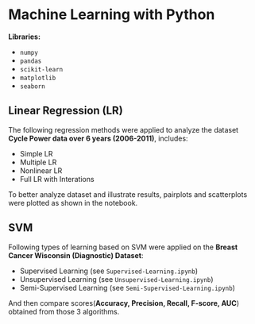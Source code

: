 # Machine Learning with Python
**Libraries:** 
- `numpy`
- `pandas`
- `scikit-learn`
- `matplotlib`
- `seaborn`

## Linear Regression (LR)
The following regression methods were applied to analyze the dataset **Cycle Power data over 6 years (2006-2011)**, includes:
* Simple LR
* Multiple LR
* Nonlinear LR 
* Full LR with Interations 

To better analyze dataset and illustrate results, pairplots and scatterplots were plotted as shown in the notebook.


## SVM
Following types of learning based on  SVM were applied on the **Breast Cancer Wisconsin (Diagnostic) Dataset**:
* Supervised Learning       (see `Supervised-Learning.ipynb`)
* Unsupervised Learning     (see `Unsupervised-Learning.ipynb`)
* Semi-Supervised Learning  (see `Semi-Supervised-Learning.ipynb`)  

And then compare scores(**Accuracy, Precision, Recall, F-score, AUC**) obtained from those 3 algorithms. 
